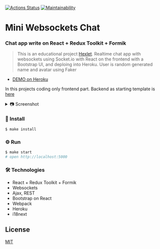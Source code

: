 [![Actions Status](https://github.com/voitd/mini-websockets-chat/workflows/slack-like-chat-ci/badge.svg)](https://github.com/voitd/mini-websockets-chat/actions?query=workflow%3A"slack-like-chat-ci")
[![Maintainability](https://api.codeclimate.com/v1/badges/3e8a891f7c8e7ce9f602/maintainability)](https://codeclimate.com/github/voitd/mini-websockets-chat/maintainability)

# Mini Websockets Chat

### Chat app write on React + Redux Toolkit + Formik

> This is an educational project [Hexlet](https://ru.hexlet.io/pages/about?utm_source=github&utm_medium=link&utm_campaign=webpack-package).
> Realtime chat app with websockets using Socket.io with React on the frontend with a Bootstrap UI, and
> deploing into Heroku.
> User is random generated name and avatar using Faker

- [DEMO on Heroku](https://afternoon-woodland-62064.herokuapp.com/)

In this projects coding only frontend part. Backend as starting template is [here](https://github.com/hexlet-components/projects-frontend-l4-server)

<details>
  <summary> 📷 Screenshot</summary>

  <img width="1372" alt="mini-slack-clone" src="https://user-images.githubusercontent.com/60138143/91916903-0d0fae80-ecc7-11ea-9bfd-5077580a0cd8.png">

</details>

### 💾 Install

```sh
$ make install
```

### ⚙️ Run

```sh
$ make start
# open http://localhost:5000
```

### 🛠 Technologies

- React + Redux Toolkit + Formik
- Websockets
- Ajax, REST
- Bootstrap on React
- Webpack
- Heroku
- i18next

## License

[MIT](https://choosealicense.com/licenses/mit/)

